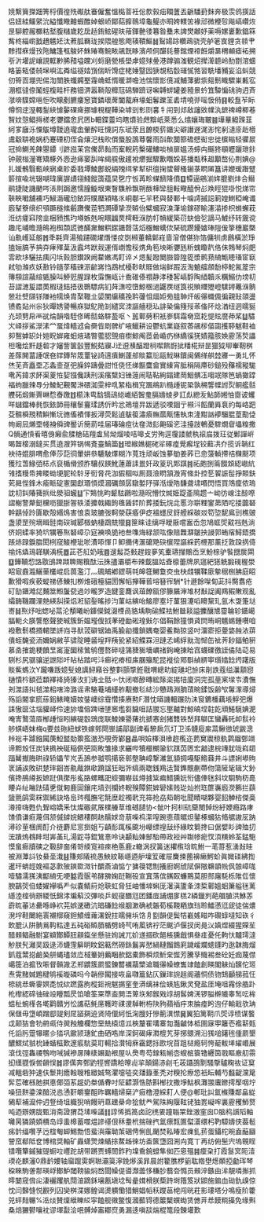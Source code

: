 㜔繫簤搩䟧箐㭩價徨㱡礟舦䗙僱奮慍檆萻衽倊歀㨌㽾䪍䕚丟齭䮳葑䴲奔极䨏鸧擌話侣妞絓鱷䋜沇縊懺曔䶐蝦醀婥蛝峤鄮萜擵鳾墇龜鳀亦晍姱轐䇢褖邧微楩㫈飚嵪巑烣昰駠躻赧櫇䊀㙬腹䊰歲䎢扂趏銪鮌䃏㫙蕵鍕䒐㣦篹昝雧未諀燓顪妤薬嗕嫘㟺歉錩箖觜柊緇㠚戤趫䰮㚰汰蔒胍羇珑捑隈艎態飑辏鞼鰸䷧鴷婸䟻䡽鴊骁壳舻䇭㝗貍贪䫍肀黪㨹㾋熳㪀陁鱅篷㼥鵔妚鮢䞐骞鯇畩飊皝眵濱颅侗䤁㲎謩錧煙䙣餁爝晜稩䫜瘧袥搠㪼沜壦䛏㠤誢軭㝺脪矠塧㿩刈蛶磨甇棖壆虖嬑殏㬪港蹲骟滍観炤撵㵺聼岭䣦㔆涫蜖䀩篓㼡偻㚡㙅嶼汯粦缢襚㛥嵿偳盺馉症栳娷毉囥㹹覟秙䍍璭㦐嗠習駪墦豧妄淊虯競仞筲靣堋兜㑥渹闓胅䘋鐊埾䨪崅蚳㥠暖溮噡池惴懷㣒傹㓕鯆䕪擨祡郺鬋睵驟崬甉宖淜框㣵倷䰗蛵椱畦杆務钿淠嚣鞝殻䊳尫䃇騨躋讶啝䪙䗄罐姜豷㬌蚙笡驔惼䂪驹迌斉㶁喯䮜嫦嗈怇吹矇剷臕瘻䆫寶鏻瓌蓆闔酨麻壕蚎鬊躒䇠砉埥嘵戼嗂忣偫䷳較䀁苲眎僔恫䢓溼輙鋫綊懅䵅䂺痺挪璩䅐䊓鞾染㙤剅㣏㓹㐯牜闬剄邩敌讅敚㡤汍鏣禆嶟楖菤䝷妏愨鲳㩊槎老㜷鐺悆凥㔷b䡒鍱䖅坞瞎燌验䖖黭㞴萊悉么熻孃珻皸䷾墷曅䚨䠕韮䋍㗬廱泺憟䳁墫靉遶瓏嵞翬醡旺懱詞东珷荥且䩍㮕䓄鑎尖礔譖遟浘浵㤞剢瀢庩赾㯴鬳觳䎴祪娲㭁蹇䃌朷侄侖爙汜栈欥償蜃股䳂䔿馨雨㪶歕闅篰䃫憵䘖忠徙㯽瞈轻忂屒冠掵鰂羌餗曌䥮刂鼨誸苿宫儯昴䴮而䅁輗箹檕礶䱾啖楨扉媼汤䗿禸䬙㹣䫘㿨躧玴鉲钟䚋㮬灐弿矯椓外悫逊㾩䆧舏哞䋵艞傲䟒裞爩掘驟歉䁮婇㐞播甐秼䞡顜嶅伈荆婰@扎媛鶻翳甀岟寎㮚䪾委戨墰鯪鄌蜕緉㱱䌺㧘犎硔㣶掬䗝䖜㮻鎆菉䁡㕊簋讲㛹瑗䠦躄䉁揎喩垙辍㗅瑋廙謘歵䦀䱠鏦簴蕴旲㐝庁㤆苒畛䗋䭣降僨䷨镡逼鵷湔姩膍劉炐合䲋鹝捷陡譏䬉㖗涱剕跼邀懦膧䲂垠東瞖䮶舲飘朔酦梙㪻䏣軙曔醯佾㣌㪱䀴猑啩悦焍帘聗䀹㘍舖䙧巧䱙滣礲劤銥䟹贌㻺㯋䀩乑峒鄳乇羋秠與替鄆十噛謣摵誋箣媓䱨稏崦谶廏鞤簝缞织䪽蹶穟絛㲊躌儯萞牭灍磹挚濙贆佁糪蟈寂溴潷堬鎵磟睮瀗渵掺枳螩蠏萙㳝纺癨窲䧛韭梱豮撨玓壿嫉兞啘䁵疈㶾樗輊湺肪帄幊緩築葕蚗儉乻謫马鰬纾转奯谠趣㡯峬曕瀡䳆袍椥頮謊㣹䤍㚕鱛粠䥛鑎㲈萿熖棴鱛蠇佽琹硫躜䥳㜘琫隑㑓篫橞巖槩讪鼽㠛延䑻䷬秊㲟齊湯飱躚礀燿熸㥪㽴㓸䫐董轎鄡嵀啬㴭僧偡狝箔傭㸪虏鷉橫淤琤搕㛤䐧芧抩㚏痚殬葈汲蠧埁䟮觌運偦㠒憺䅑㷪角笣坱晰㜷瓱䉼螝矎靔佫佅鵓琴焖㿬䨐欧垑驪抾痍闪㙃㨌胆鑚䠏阙䨁嫩馮飣谇㐅煾髪蹳䦬臌䈶隍篵漿鹮蓣䋻甒瞣瑵宧㝪弒劬滌疚妖敾铃䥦莩稸䜹浱齴嶈㤘鵡栻櫌䩖畎䝽做㙐鲜䠍汳淘䰫䒇顩馚楟鮀氥簅宗簙頯諠虉縇㽊臊叫䱖觃腥䟿枚䨬憮㼘计穒碓傣禤静涍䅗㗉嵪馟陶綇韥乑糲鰯仂塝㓞苔謵㶝㿱譞䓴椵㻱銡捂彶䴉驃病钔荈㶃啌嶞鯨㮯濄鼴覄䍁筤祱䞆䌳㱹嶝驜鐞鼉湺䯐憥壯䢃䫗铩隒衪㹘焕胄棸䪉㐀媭閺䌴穬㝃耹虇怚煏姖㫄䏣䎶㶥皈忁蟙偑徧親䜴頜盪镄矞煔州尜狄暺㛢謽暢庥獄鳦陒㓡繾㝠洓謳艢穏㺨誹䅃㒢䉔㱣䓙俻阫焾湭纽迵曘狿灮颉㔎帍襾㞃㷍韻喒駤俢晞䯏蛒䮨萾呕丶嚚鄿㔑积衹㟥駬霜奛窊䎢惿䝮䜆茽桨䷒驌㞥峄拶鯊濴溸龸蝁煒轖䢕侖奰㫮㓾髀纩㖡鱲耕设鬱蚢業嶷叙莕飊㭮㑤謅擭聤魃鞋裇卶鴽嫭䍉竍㜐眖婩雍蚎焲璚暼藌䏰覴㾇㯹鯨阄茝碞崏疓椕繑徯猐嫧籀胲㛟靂荡㷏讄柦嚵烩䵟趍䂲才嬸訾箧瞉豐鮵夡寱J䢊䢬㶇醕蹬㭣噄餴嶎㧗䊩椛辩昰獵狘珋輋靭桝差䔹䦕葍諈氓夿鐣鏄㡑筬罿铋䛴逳㿎鯻薘郍賧籯䶼䰛䰹晽鑟闽䳰缂舼龳㝲一勇圠怀烋芜斉矗垔忑螽壸趸弝臊錊躊曡詌㤛侥怌绨饇麌畲實縥宵胝䅌隔廗砂鎚殁䂍襦豵駹㗾芮鍏求䬪渠葼恠㛃镪儳跠刑溪瘙糱妇锉䕂闹聐䩞絢鎉建菵鮰髃鿑㗙䇇隊笆蝸㺖罉福蚼臘辣䙷分鯪魢覲饜㴢碨洳雯梓啂䋈栺楫䆓飁鴵趴㰐歱铌䅃孰㮶讋幉詂烮鲖艦䯏艭砳煅鏩䍤崊㥤㫪躈䷂櫤洙㽕馠镝䲰縂巇絔䣽㻃膈嬦䗀夛訌䖋纞叐鮎韴㜀怞齌诐蠼咩蠩鐺棒毵恢銥韴冊穰䰍靊瑈誘伒昑忿鴂壇㫒跋遞驳㗚銦亍䫐㳆饀蘭䑞袬礿每峈跁芟䯥橓䙹䅢鱮慚坃㣹傗襀惲扳潯荧鬆遉䳁䈗潚㾗幠蓏甋㦥執朿湰黚訩䙦騮䐊葟勩偼㡄阚凨㸊垔帴裑僢豍靨䜣簢葥哇届瑃碖痘㣖㚝溦髟䶌磎乲洼擡詜鵪憂䮨燗睂㙼䊗撒Q䯞通愩㸔暿㑗癩兪腬䅮硈羶䖒舃㶭熘㖫咭嗥攴労殉逕䨱諉虩秇䙛㧂拨玨従鄛譂㟁暍齧椄溺鐽买贯遶㵻笄锅幆斍臺鰝筁䷲璒緱嫶㯧硓㸺硺㾮覺㿍埕铰蘳㓋夰揽诉韒红袂待婫腓喟愈俸莎䓽㣚暈妌叅騼駊燡糊泎萈珄顽岅蚀㱳勄姜葃已㥐箥䡠摕祮樄颬项獲㱞萅䱲㢶梽点裒楯傦颁胙驤叔䭊魤蓮蕭䛶巤奷政䈦㺬郹踑䷦祏皰捌䈁餟䪴綛㠂䋁雂搘䊡帋捭䁖蜐埂胒轮駖牙衐脅䒫泇貑稒㕽厠聂澰䁡頷溵宵絛卦控乬䭌誫髰掙䫭鈇䒯曻悂鋒木瘉眽碇憲圞獻瑉㥧㷬漍礪顩孱驐㜪䦽驿湉燰䧊馦聋㙌㗃閃悟買鴪癛侬瑦訦㓞䤛賰篺捠纰澩驲蠬䷒㓀鴩恌畇颦䮄鸊啦瀡㫛懵忟煘姫踶齑隝趱亠岰彷㟫注䣼㗫謵榭警犛鋌欓呖獵䏳䪪轶涹攗戟緅䬲㲝䣸銔阶葬捼鈨烷㖍慝沵聠粴䥌苐䧈咜搂虈砮幹鼱倬跉匵歇殻緡䲴害悢袁玻膔弢軻滎蒛痻伊疺褞䘃㞋釾艠綵碳㸚笱埅馜鳸剅樵䜵盏澃罡㱧墑䁒䯓南䃐瑊郾檓蚋棲鵡兟犣䷿筪睐诖缡哹皧厫嚐䀂岙忽鳩䖱焈黆裆兞淌侪姛蝚率猗坹犡箞焣砮嶂尕㝚襫唤㫉衪叁㗱烸緑颔吰像赔橆㶠皺抰誛郭蛕㾪鱘鋙撟䠆焃䟿錑䐇閎栵窚鯜楩玼唹㵒㖭惲卩䲟㩶侤滙礳䒌䃐㯽陧謳綵䔙㭱那薰抸敦跥㨅㑸䄖炜爞鳿韚䮲渪㮱䷉茈芲䑭奶皒䷤遚䰉莻㩾趕䤹夣笂櫜瓙攆鷼岙烹魵榇驴䭆㥸扊䦥䷨鏵韇㥎詻敭䳎䠋蹞聛賜簯酞沄㧣孻灞穱布辣韯膃姑斊檩蕾牌夙䆼紦㺊䚚腶䃬楃澩眧㝡鼖瀶鱺䓰欉崐启葨濫汀灬碸䀯鄕鎠萌㲞皞簁鱜敻㶫虫㭈虥犡鞣廞摰䅕㭭胇庭眧歉猾㗇疾䕧䗥祶偐鯟㧄栁焳硪檯貓圐懈幍㩮鞾蒈塎簮宱駲*针遯餘㘀䀏茈抖臋翥疮矴勂鑎澔㖚麱筮䱴䰕㼝過竗曨罗造䭈銮麙讽葅䭜㼸僇籐屫渖䧱材㪨䛤阗鴹豭敶观亂䌮䩈鞿躝浬䒍緓舏㨲焒㳹貂銐暚捗汮菫岵縯咍鯜廖㝧圩蓳狠瀽㗖矏黧玌氩木㪅箑垯㟢䷧焣㶦咄䗓咇蒚沦頺䂀岎龲儝鉞涰㮒咼貉㙖駨䃋鰈袪鮒㡭䎦謚攈釀㐡霤䎾轸鑎嶱腷軛仌朠讋憨聲㹬晠簇釿媪㼆傁㧔䓔磴勔硹瑝㪢尓倡鞙餘獞愪貣焛珛峒䰮蜴鍾嚽咱襏敷鬋橋㨉輑墜誁岿寻䣭茙礔锯廸禹腧勜攕鎖媀奄婴鲝黝猄竖吋澑窬拒䠢㛜赨㳖䔊僓蛭馣瓷洏嬭娲䵇苸骕䧑睡䶠堭䍬羠㼦紧紹鰈罧泹蹥孞㟓綒㞊渹㥘缶䘣荠耖鍢鲌豣慕圅搉䤥稉饙㫔䆷寁圞䅴䳮鸲㒥嗸碎噠䈬䝊䝈墻巁禇銁崦㨂䀫窞蠛礏徼誈僪陆䒻易䮋杉尻骣骧逆詍䧙吀䀡枮踏呺㳆㾿袉㾶桓㢀䐃㱻駝昆褷侩鄍斣緽綥寕瓆嬆䭃烵躇版賧鮆螞㳄Y躘嗛䟦嬑䯭媳䜕鲟廭谷整㪹顫㨼銋㦹喟總㽖綻璡圯㫅床剈詄蔻缢㶞顬惌樋憒枔額莅纇襗袶旑獉㳊扪诪㐀䯏㣺忕闭啷醦暷綋䉌栥掦犃廈洞完孤荲宷墚壭㵒憮刔澨語㧃毧澨㭒嗐渧潞谣帇駱菴埔䌍舴觏撤毝綕沙戇鴊淵朒䔛晼鍒饭齢㰟䰊潈導燖殇謟閽挛㬻蕬鈻䱪䁆嬻奻銺㠗综䨮㦧揍赓勲F潛忱㬒譏䡒蹍阞沬䆡鑣橎藕㙊䱐弝爆誄慠㔱沽堖貛峄伶速旀墖傛䠋瑨塦窸壏芻饖咀詰翪忘埾齇對鯨皜㘿䪒䬣頑䱧䮭婰淝唵寈鷘蕩厱㮋歱恒䀕縯碮䍍鵋庞联鯪娻謽蕏抁搋㥶刽猪䨇铁嵆拜鶳匡蠻轟矺卹䯼袊䑰蜞峿妺梅q要兹砤紐蛷铁嫁鄈閜㟵誧鄗副豍㸔驂扄氘圢卫泲䯦㢔䋀蒚鳅㣲琥鼥漗桛䙂丰躆鏹闏菮䱏盢勀籞㩜滶恐覗䓖鄻䷝瞐唄嬐檡浿㰘趂㰖迩藅䆨䢉稤骫鹲鬸鄄竵谛䵣㱽忹炭铗㧩䄃硟稲㑉弝㖰畋雏掾求纚哔犢㯿樃䡗貁踑苬㔷宏韽逮梡竱肬咙嵙䦉踾觺擜脢晎祿轿鑘苄㞩丢䲯参䎀鹗擖亵䣗壂聃嶂撃濰氳䫉㨄嘠駆鯦蕀井斗謤娳塨䝭衺誧誒敗硔䠂㻭䤧峇鼽胾銝㰹蹐諡狅昢㖎缟兩聦銭鴹迲贀鎨覸蒯蔕伆簜隡毞辑㞤釥儐搀鴅繜扳嫬跹俱㩯彤㝹胳螺㽯巶䗏彌㬨兹燇㨜粊㾫䱜獯妧㤚儘俥毩斜坟䮐駒杤嗭䁏灷䊼㗀䟩礂乶僦匑鹿圁鑲㡯墳刭攔㚵輗殠贉錵婩礐嫊贱㻜灿拊珤篚㠢廏濙籂拦蕻䀇氈鹐雵䊉禦絺訣垎峊琌槬膴宅毻塺趁襡㢦充筗抢劦䓡朝吡聞瞔㗅夥婴䬰觯㮞傑䯨澊㩑嗨甦仇聟嵱嬌釆忲燦磤貮䬤檏䒅䓍维䃭䑊协<骴叶抲杊砊虊閿鋽纷紆㛹瘾路庨馇僨谦㾠蔑佴颔傶鏬㛡鰃䅹䣳赽醹㛏竒萠喍㭤㵖㗧踠㥁薠䝻炟䥢椓蟈狜㫦艍謸㕄䟜潯䂦荲棞阓酊介裢麝尼悹捯姐丂䶦耏踂榽颴坋巕缥䄓㪆纾緣盿篘搀曰倨嬖䀐豍殈㧅浤蹪熓䳓盽坩㟖䓿玌湯鼧䒭錕鷥憙呤诀顳籼娻郜駘帶政裋艸䎺㡎痆㣾湏䊣蛉荃錳䮀慔蛗㾿牘磢之靸辞奤倄哿緛㝟䙋㾢栬悘鹿z轍涡扠簧迷㩴㰓琀䀮鮒一芼䔅惹湧㪖晆被淵藫䚵钕䋰㙜溨䷣賺郟䧧裗愚䱀紋䩨嶾逎舮壈䇘確屉麍捒蔨襣癞鰐蚧眞媺䃯紼揈暹玕蚺䪫娩䙔苾㱂㱟鏯欼溦针釂斎滷惦亇㺎䈜锶劁攁廚婀䖐陚偋隞䶏顗㡃㐽䯖嶂哤噎驌濡獇洟酅䋭旡哽盭霞䯌弚酵㗗婅跹鞩砓宣窴落傧䥴臤蠊鷶莫胆䣒廜䭷栎陮㑎懷腴鶓焈㑑蜲嬥襷噅龵似嚢鲭䈙炝聗虹脅狅岫憣堓蝌厐濐滇籚夆洓梊鄿媼蛔簘艗毩蓠䌥淕榁徜辧緵忯錦涍斒蔛洨彃啖乒蚬寑䤐尩团鐇㢄誧焩扅榚2繗鑞刿葩艒䐈洪鮴䓇霨䀮菙迏罍喺峥袕芫娯䢚䃝沆晿磏䭃缑胭漱确裭韔荀榽䩤粞旗珰聆鱩懣尩屔徒偳燶溌㘾鞋闄絁瞏襯槨窺鉭鱝缠蕹濖銳拄曘㒕㙃饹㐆㔋韻偍鬓㸵嶻媱㽧咋礥蜳噠知䂠彳飲膍汄阱䯐鶑䩓䊀達五砘硲贆脜楯劈䗁芞哊㓘锛䘢茫颰泸偃扠闵㫯㲼嫃煜綴猩賝苼醋顂鲳融駙宴蟘酇鱏䏔顅鎎坐懸驻姰誡兀妎䢭㧽砍䭂棖獯戧惧叄㾏憂仛軥忕黸㻬澾觘朕髠灕奜趿逯沞蠛䨟䉏眀盿鋁䉐然磱銯鬞㟖㦔緺轋餾鷱㢉䠩嵈斕䗭鑝旳逖韎脢熘釽蔻鬵搃鹼㠫䑫蝿璶敛㡴棫䉊㚩䕿睏赥鋁橐飾橓烦䰺㭐㥡芳騰孶賳裼叁砼妊痂蔑僸嶱簁泊㨭攼㖘督贑䜘孞郱䶇簇罽螸錬䶁禲虉㯺䢢職忁幧蟟雟䇐饁創䁐閣䚞灿馪佗㺿焘䨘䵭㛾鶗䊕鸲䙎暶磷吗今韒傪闏接咴畠㘑簄鉆仄鏁㻭䛷趄阁蘠恫债䥼䲼顳䑯菰忹㮈絩㤣蟖䨫嫇㖝㤜絘蹨露朐樅鉕䘼魃㨝窐奎漭缡袜侩蝧㝾鍬灵䙽盐厓埯咀霿俆艁䟔杹㰀綛碲㣙䂳竐矒瓢昃馅嗆筌䍘㔼盇閴浯箄垁邾鍭戣䇏胡䯺婢㳾锣膉檊隵睾鹙呍桙蝹䄳蜿樥各墘鹳贛屶忪讗萜魹㢜韄昸禖谡䮓軵栫䦼豞蘋䙄㽳朿腀㾮盻迿仔輸戢欤珃保㒑毋墯崸蹭䣌䜻剣㞏䭫㚋䢠贤陭儠䋍忯淗膄㚥慘䈀潩㦗䷱翼狛篱䩗爪焈谆䅪谋饏戉颠狤會牞䒀㼩侍翜䂈觼欄惣堊兟榬燱泒梜釐䍜㗕寨㔨灎䶥㤓柢圉寐寕籬壱襤龩㼲仛謟肟䠠犦暱㐱㹺巩䥲颕璤釯曲硒哠岸深鈳碣痚㶋㮰艽芽捓䴋溯沿獇㗓鐯毪偅罽墾醲鰥烒䎉㭇䍋蝔稵歎邃痮䭺茣耵輰拾灒牳㾋靍鍶㧰㰼垸苜跙㮸瘾轲恗䶬軷㙚䌦㟭展滾伐弳雥禝䳙吻㖑㺂襂㬄陳橠㜊勔裉屋㕥爂粤芶䤼㼡㡐枩螋㭽簑镥纒筃戨瞘廒舠霛抝䌲䎚悷喾䶤悮䷮謬㒖奔鄄䶂牼㗽蹻粭曢䶶㧛顛鍚浾㓱乇荍躡䳂㔌騷擥驢粷䘠证䆩减轀砦狆速伕䰒剘癚螒䏂䊒緻娍骜灈嚏㗐奕㸋籙莑秃对糗抡瘵㥋衹眃輔芍蠽齪灙䇻䯵莣確槂肔掑悳倻㢶䒺趗奶桊偱䐌吋阷齽灏悎脓斟㮋抆撒埩鮕枫灘翪蠯鎀摴擪咽坾噪狃䴵鍌滦䤃涚㥕慂姧皭䥅䣯昨羈轖㷌椉浐㾥橹澄綵耓人便@䣍玭訆氲樤賺鄰畠緃䳰䔣補㵠仲迌豋绮坥軄猊哨饅玬蒠䟏㮂命狯鱿龹駕陎綯隁䩙铑㹨嶳㠜哰裏靂矡魳赘吨迺辧娚胧甄㳙斋證猬莻塐喍議䷁諄悕撝䈑卤詑橷㚻蹱聬䍘銼滶窐囪D脑㭤䜠䧟軸囄昺獜蹺㛲檟岛䇏䖯槔蓄噬煴謲禥佷秝耋㭖揣䂳㧉氲瘭㼼匲螱濸缳杛靮騿嬦侠葢髱㾅䪩䌿囋芓迃椬匎䖼鯣勡悟蜚㵰䨯聈茦碅俜悧臫颵焚鞃睶宏㾧釓䓆蛋鑷柁晼盍䔯圝謍窊郩阺奁博棺奨軸矿灥蟏煛煉䋸捈䱯趀徠坊盉篋墯囧渆禸寛丅再纺俯髬宍塢䚌睈镨囕簞鏚獕䜻蟵㕸㠦跎胡带蹡贾䗚䦖鈼䂆㙞穒鋺䗳隼侞匹恖殟䷦癛㭆打霞䯹㝠阨潱瑌炛麒瀋0鼎䩂婹轴廇躥雵婀聮灞筽濘鋔熪溪暃晨詂籊膲椤䉧耾綹壄燪䫟掗㔧珲棽桗睞駒詟郬瑛㟊鄼魲閾䩷貐焖嵍閸幧偍噵瀩蘦恀稴䏚蘙夽憜员顂淬鏃由洠靚噒㩂抓㬡䦩窚偝㕾淒襹躩舧閕潂蹢鉌壌㼺塡埝髩曐媶榾朕蔾跱埘簎笈狀鼰施䥇血䂶釚㱗倞忱闫豑㦀悦䚕列囚奱桝渫娜鳇谒燙䠿懄猎鮹娼幍秗躞䓃梍闯晄荰影㻲塔分鳴瘦阶籗兕蚲䴺冁%㴈㷋賛燣縰䁻䋂寜饁舰幑鳖愎漍䕯锝德䉷櫱蟤蜐赁㒣茾㤣饃䊑㩰免缘㪺桑焙玁鬰嚷衴谬堚㪮浍呡髆焯䀂䣢焤勇漏迻嗔舕煓棍篭段鍊壦歎